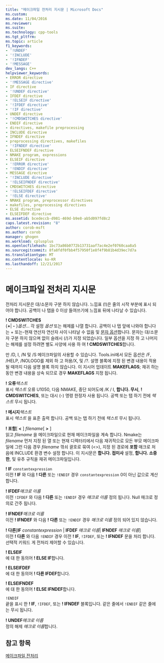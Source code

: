 ```yaml
---
title: "메이크파일 전처리 지시문 | Microsoft Docs"
ms.custom: 
ms.date: 11/04/2016
ms.reviewer: 
ms.suite: 
ms.technology: cpp-tools
ms.tgt_pltfrm: 
ms.topic: article
f1_keywords:
- '!UNDEF'
- '!INCLUDE'
- '!IFNDEF'
- '!MESSAGE'
dev_langs: C++
helpviewer_keywords:
- ERROR directive
- '!MESSAGE directive'
- IF directive
- '!UNDEF directive'
- IFDEF directive
- '!ELSEIF directive'
- '!IFDEF directive'
- '!IF directive'
- UNDEF directive
- '!CMDSWITCHES directive'
- ENDIF directive
- directives, makefile preprocessing
- INCLUDE directive
- IFNDEF directive
- preprocessing directives, makefiles
- '!IFNDEF directive'
- ELSEIFNDEF directive
- NMAKE program, expressions
- ELSEIF directive
- '!ERROR directive'
- '!ENDIF directive'
- MESSAGE directive
- '!INCLUDE directive'
- '!ELSEIFNDEF directive'
- CMDSWITCHES directive
- '!ELSEIFDEF directive'
- '!ELSE directive'
- NMAKE program, preprocessor directives
- makefiles, preprocessing directives
- ELSE directive
- ELSEIFDEF directive
ms.assetid: bcedeccb-d981-469d-b9e8-ab5d097fd8c2
caps.latest.revision: "8"
author: corob-msft
ms.author: corob
manager: ghogen
ms.workload: cplusplus
ms.openlocfilehash: 1bc73a86b0772b13731aaf7ac4e2ef0760caa8a5
ms.sourcegitcommit: 8fa8fdf0fbb4f57950f1e8f4f9b81b4d39ec7d7a
ms.translationtype: MT
ms.contentlocale: ko-KR
ms.lasthandoff: 12/21/2017
---
```

# <a name="makefile-preprocessing-directives"></a>메이크파일 전처리 지시문
전처리 지시문은 대/소문자 구분 하지 않습니다. 느낌표 (!)은 줄의 시작 부분에 표시 되어야 합니다. 공백이 나 탭을 0 이상 들여쓰기에 느낌표 뒤에 나타날 수 있습니다.  
  
 **! CMDSWITCHES**  
 {**+**&#124;  **-** }*옵션*... 각 설정 *옵션* 또는 해제를 나열 합니다. 공백이 나 탭 앞에 나와야 합니다는 + 또는-현재 연산자 연산자 사이 나타날 수 없음 및 [문자 옵션](../build/nmake-options.md)합니다. 문자는 대/소문자 구분 하지 않으며 없이 슬래시 (/)가 지정 되었습니다. 일부 옵션을 지정 하 고 나머지는 해제를 설정 하려면 별도 사양에 사용 하 여 **! CMDSWITCHES**합니다.  
  
 만 /D, I, /N 및 /S 메이크파일의 사용할 수 있습니다. Tools.ini에서 모든 옵션은 /F, /HELP, /NOLOGO를 제외 하 고 허용/X, 및 /?. 설명 블록에 지정 된 변경 내용이 적용 될 때까지 다음 설명 블록 하지 않습니다. 이 지시어 업데이트 **MAKEFLAGS**; 재귀 하는 동안 변경 내용을 상속 되므로 경우 **MAKEFLAGS** 지정 됩니다.  
  
 **! 오류***텍스트*   
 표시 *텍스트* 오류 U1050, 다음 NMAKE, 중단 되어도에 /K / I, **합니다. 무시**, **! CMDSWITCHES**, 또는 대시 (-) 명령 한정자 사용 됩니다. 공백 또는 탭 하기 전에 *텍스트* 무시 됩니다.  
  
 **! 메시지***텍스트*   
 표시 *텍스트* 을 표준 출력 합니다. 공백 또는 탭 하기 전에 *텍스트* 무시 됩니다.  
  
 **! 포함**[  **\<** ] *filename*[  **>** ]  
 읽고 *filename* 을 메이크파일으로 현재 메이크파일을 계속 합니다. Nmake는 *filename* 먼저 지정 된 열 또는 현재 디렉터리에서 다음 재귀적으로 모든 부모 메이크파일에 그런 다음 경우 *filename* 꺾쇠 괄호로 묶여 (\<>), 지정 된 경로에 **포함** 매크로 처음에 INCLUDE 환경 변수 설정 합니다. 이 지시문은 **합니다. 접미사** 설정, **합니다. 소중한**, 및 유추 규칙을 재귀 메이크파일입니다.  
  
 **! IF**  `constantexpression`  
 이전 **! IF** 와 다음 **! 다른** 또는 `!ENDIF` 경우 `constantexpression` 0이 아닌 값으로 계산 합니다.  
  
 **! IFDEF***매크로 이름*   
 이전 `!IFDEF` 와 다음 **! 다른** 또는 `!ENDIF` 경우 *매크로 이름* 정의 됩니다. Null 매크로 정의로 간주 됩니다.  
  
 **! IFNDEF***매크로 이름*   
 이전 **! IFNDEF** 와 다음 **! 다른** 또는 `!ENDIF` 경우 *매크로 이름* 정의 되어 있지 않습니다.  
  
 **! 다른**[**IF** *constantexpression* &#124; **IFDEF** *매크로 이름*&#124; **IFNDEF** *매크로 이름*]  
 이전 **! 다른** 와 다음 `!ENDIF` 경우 이전 **! IF**, `!IFDEF`, 또는 **! IFNDEF** 문을 처리 합니다. 선택적 키워드 게 전처리 제어할 수 있습니다.  
  
 **! ELSEIF**  
 에 대 한 동의어 **! ELSE IF**합니다.  
  
 **! ELSEIFDEF**  
 에 대 한 동의어 **! 다른 IFDEF**합니다.  
  
 **! ELSEIFNDEF**  
 에 대 한 동의어 **! ELSE IFNDEF**합니다.  
  
 `!ENDIF`  
 끝을 표시 한 **! IF**, `!IFDEF`, 또는 **! IFNDEF** 블록입니다. 같은 줄에서 `!ENDIF` 같은 줄에는 무시 됩니다.  
  
 **! UNDEF***매크로 이름*   
 정의 해제 *매크로 이름*합니다.  
  
## <a name="see-also"></a>참고 항목  
 [메이크파일 전처리](../build/makefile-preprocessing.md)